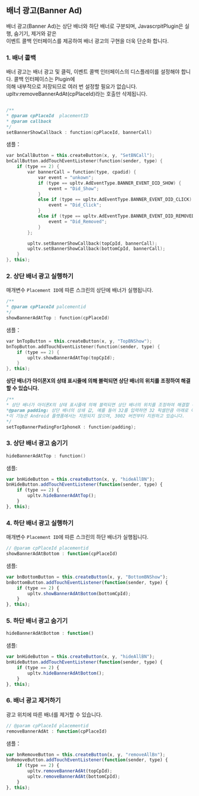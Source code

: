 ## 배너 광고(Banner Ad)

배너 광고(Banner Ad)는 상단 배너와 하단 배너로 구분되며, JavascrpitPlugin은 실행, 숨기기, 제거와 같은 <br />
이벤트 콜백 인터페이스를 제공하여 배너 광고의 구현을 더욱 단순화 합니다.


### 1. 배너 콜백
배너 광고는 배너 광고 및 클릭, 이벤트 콜백 인터페이스의 디스플레이를 설정해야 합니다. 콜백 인터페이스는 Plugin에 <br />
의해 내부적으로 저장되므로 여러 번 설정할 필요가 없습니다. upltv:removeBannerAdAt(cpPlaceId)라는 호출만 삭제됩니다.

```cpp

/**
* @param cpPlaceId  placementID
* @param callback
*/
setBannerShowCallback : function(cpPlaceId, bannerCall)
```
샘플：

```cpp
var bnCallButton = this.createButton(x, y, "SetBNCall");
bnCallButton.addTouchEventListener(function(sender, type) {
    if (type == 2) {
        var bannerCall = function(type, cpadid) {
            var event = "unkown";
            if (type == upltv.AdEventType.BANNER_EVENT_DID_SHOW) {
                event = "Did_Show";
            }
            else if (type == upltv.AdEventType.BANNER_EVENT_DID_CLICK) {
                event = "Did_Click";
            }
            else if (type == upltv.AdEventType.BANNER_EVENT_DID_REMOVED) {
                event = "Did_Removed";
            }
        };

        upltv.setBannerShowCallback(topCpId, bannerCall);
        upltv.setBannerShowCallback(bottomCpId, bannerCall);
    }
}, this);
```

### 2. 상단 배너 광고 실행하기
매개변수 `Placement ID`에 따른 스크린의 상단에 배너가 실행됩니다.

```cpp
/**
* @param cpPlaceId palcementid
*/
showBannerAdAtTop : function(cpPlaceId)
```

샘플：

```cpp
var bnTopButton = this.createButton(x, y, "TopBNShow");
bnTopButton.addTouchEventListener(function(sender, type) {
    if (type == 2) {
        upltv.showBannerAdAtTop(topCpId);
    }
}, this);
```

**상단 배너가 아이폰X의 상태 표시줄에 의해 블럭되면 상단 배너의 위치를 조정하여 해결할 수 있습니다.**

```cpp
/**
* 상단 배너가 아이폰X의 상태 표시줄에 의해 블럭되면 상단 배너의 위치를 조정하여 해결할 수 있습니다.
*@param padding: 상단 배너의 상쇄 값, 예를 들어 32를 입력하면 32 픽셀만큼 아래로 이동합니다.
*이 기능은 Android 플랫폼에서는 지원되지 않으며, 3002 버전부터 지원하고 있습니다.
*/
setTopBannerPadingForIphoneX : function(padding);
```

### 3. 상단 배너 광고 숨기기

```cpp
hideBannerAdAtTop : function()
```

샘플:
```javascript
var bnHideButton = this.createButton(x, y, "hideAllBN");
bnHideButton.addTouchEventListener(function(sender, type) {
    if (type == 2) {
        upltv.hideBannerAdAtTop();
    }
}, this);
```

### 4. 하단 배너 광고 실행하기

매개변수 `Placement ID`에 따른 스크린의 하단 배너가 실행됩니다.
```javascript
// @param cpPlaceId placementid
showBannerAdAtBottom : function(cpPlaceId)
```

샘플:
```javascript
var bnBottomButton = this.createButton(x, y, "BottomBNShow");
bnBottomButton.addTouchEventListener(function(sender, type) {
    if (type == 2) {
        upltv.showBannerAdAtBottom(bottomCpId);
    }
}, this);
```

### 5. 하단 배너 광고 숨기기

```javascript
hideBannerAdAtBottom : function()
```

샘플:
```javascript
var bnHideButton = this.createButton(x, y, "hideAllBN");
bnHideButton.addTouchEventListener(function(sender, type) {
    if (type == 2) {
        upltv.hideBannerAdAtBottom();
    }
}, this);
```

### 6. 배너 광고 제거하기

광고 위치에 따른 배너를 제거할 수 있습니다.
```javascript
// @param cpPlaceId placementid
removeBannerAdAt : function(cpPlaceId)
```

샘플：
```javascript
var bnRemoveButton = this.createButton(x, y, "removeAllBn");
bnRemoveButton.addTouchEventListener(function(sender, type) {
    if (type == 2) {
        upltv.removeBannerAdAt(topCpId);
        upltv.removeBannerAdAt(bottomCpId);
    }
}, this);
```
